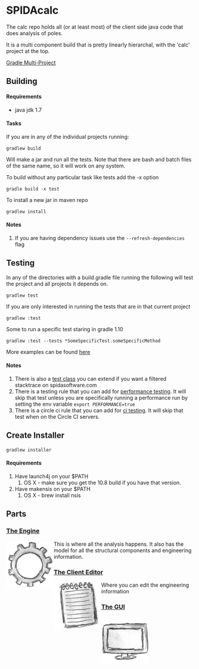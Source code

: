SPIDAcalc 
========

The calc repo holds all (or at least most) of the client side java code that does analysis of poles.

It is a multi component build that is pretty linearly hierarchal, with the 'calc' project at the top.

[Gradle Multi-Project](http://www.gradle.org/docs/current/userguide/multi_project_builds.html)


Building
-------

#### Requirements

* java jdk 1.7

#### Tasks

If you are in any of the individual projects running:

    gradlew build

Will make a jar and run all the tests.  Note that there are bash and batch files of the same name, so it will work on any system.

To build without any particular task like tests add the -x option

    gradle build -x test

To install a new jar in maven repo

    gradlew install

#### Notes

1.  If you are having dependency issues use the `--refresh-dependencies` flag

Testing
-------

In any of the directories with a build.gradle file running the following will test the project and all projects it depends on.

    gradlew test

If you are only interested in running the tests that are in that current project

    gradlew :test

Some to run a specific test staring in gradle 1.10

    gradlew :test --tests *SomeSpecificTest.someSpecificMethod

More examples can be found [here](http://www.gradle.org/docs/current/javadoc/org/gradle/api/tasks/testing/TestFilter.html)

#### Notes

1. There is also a [test class]() you can extend if you want a filtered stacktrace on spidasoftware.com
1. There is a testing rule that you can add for [performance testing](). It will skip that test unless you are specifically running a performance run by setting the env variable `export PERFORMANCE=true`
1. There is a circle ci rule that you can add for [ci testing](). It will skip that test when on the Circle CI servers.

Create Installer
----------------

    gradlew installer

#### Requirements
1. Have launch4j on your $PATH
    1. OS X - make sure you get the 10.8 build if you have that version.
2. Have makensis on your $PATH
    1. OS X - brew install nsis

Parts
--------

### [The Engine](engine)

<div style="float: left"><img src="images/engine.png" /></div>

This is where all the analysis happens.  It also has the model for all the structural components and engineering information.

### [The Client Editor](editor)

<div style="float: left"><img src="images/editor.png" /></div>

Where you can edit the engineering information

### [The GUI](calc)

<div style="float: left"><img src="images/gui.png" /></div>



